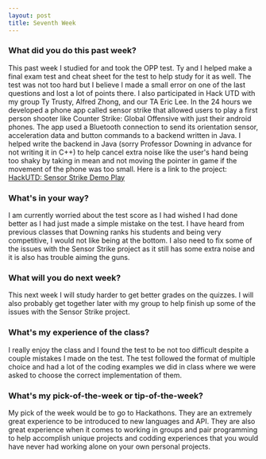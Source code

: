 ```yaml
---
layout: post
title: Seventh Week
---
```

### What did you do this past week?
  This past week I studied for and took the OPP test. Ty and I helped make a final exam test and cheat sheet for the test to help study for it as well. The test was not too hard but I believe I made a small error on one of the last questions and lost a lot of points there. I also participated in Hack UTD with my group Ty Trusty, Alfred Zhong, and our TA Eric Lee. In the 24 hours we developed a phone app called sensor strike that allowed users to play a first person shooter like Counter Strike: Global Offensive with just their android phones. The app used a Bluetooth connection to send its orientation sensor, acceleration data and button commands to a backend written in Java. I helped write the backend in Java (sorry Professor Downing in advance for not writing it in C++) to help cancel extra noise like the user's hand being too shaky by taking in mean and not moving the pointer in game if the movement of the phone was too small. Here is a link to the project: <a href="https://www.youtube.com/watch?v=JO4VNabCiHM">HackUTD: Sensor Strike Demo Play</a>

### What's in your way?
   I am currently worried about the test score as I had wished I had done better as I had just made a simple mistake on the test. I have heard from previous classes that Downing ranks his students and being very competitive, I would not like being at the bottom. I also need to fix some of the issues with the Sensor Strike project as it still has some extra noise and it is also has trouble aiming the guns.
   
### What will you do next week?
   This next week I will study harder to get better grades on the quizzes. I will also probably get together later with my group to help finish up some of the issues with the Sensor Strike project.

### What's my experience of the class?
   I really enjoy the class and I found the test to be not too difficult despite a couple mistakes I made on the test. The test followed the format of multiple choice and had a lot of the coding examples we did in class where we were asked to choose the correct implementation of them.

### What's my pick-of-the-week or tip-of-the-week?
   My pick of the week would be to go to Hackathons. They are an extremely great experience to be introduced to new languages and API. They are also great experience when it comes to working in groups and pair programming to help accomplish unique projects and codding experiences that you would have never had working alone on your own personal projects.
